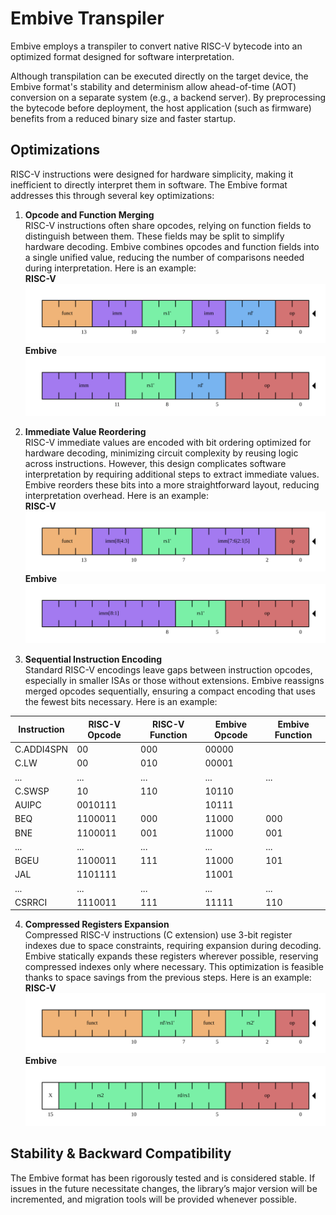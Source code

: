 # Embive Transpiler

Embive employs a transpiler to convert native RISC-V bytecode into an optimized format designed for software interpretation.  

Although transpilation can be executed directly on the target device, the Embive format's stability and determinism allow ahead-of-time (AOT) conversion on a separate system (e.g., a backend server). By preprocessing the bytecode before deployment, the host application (such as firmware) benefits from a reduced binary size and faster startup.

## Optimizations
RISC-V instructions were designed for hardware simplicity, making it inefficient to directly interpret them in software. The Embive format addresses this through several key optimizations:

1. **Opcode and Function Merging**  
RISC-V instructions often share opcodes, relying on function fields to distinguish between them. These fields may be split to simplify hardware decoding. Embive combines opcodes and function fields into a single unified value, reducing the number of comparisons needed during interpretation. Here is an example:  
**RISC-V**
![RISC-V CL Format](assets/riscv_func_op.svg)
**Embive**
![Embive CL Format](assets/embive_func_op.svg)

2. **Immediate Value Reordering**  
RISC-V immediate values are encoded with bit ordering optimized for hardware decoding, minimizing circuit complexity by reusing logic across instructions. However, this design complicates software interpretation by requiring additional steps to extract immediate values. Embive reorders these bits into a more straightforward layout, reducing interpretation overhead. Here is an example:  
**RISC-V**
![RISC-V CL Format](assets/riscv_immediate.svg)
**Embive**
![Embive CL Format](assets/embive_immediate.svg)

3. **Sequential Instruction Encoding**  
Standard RISC-V encodings leave gaps between instruction opcodes, especially in smaller ISAs or those without extensions. Embive reassigns merged opcodes sequentially, ensuring a compact encoding that uses the fewest bits necessary. Here is an example:

| Instruction | RISC-V Opcode | RISC-V Function | Embive Opcode | Embive Function |
|-------------|---------------|-----------------|---------------|-----------------|
| C.ADDI4SPN  | 00            | 000             | 00000         |                 |
| C.LW        | 00            | 010             | 00001         |                 |
| ...         | ...           | ...             | ...           | ...             |
| C.SWSP      | 10            | 110             | 10110         |                 |
| AUIPC       | 0010111       |                 | 10111         |                 |
| BEQ         | 1100011       | 000             | 11000         | 000             |
| BNE         | 1100011       | 001             | 11000         | 001             |
| ...         | ...           | ...             | ...           | ...             |
| BGEU        | 1100011       | 111             | 11000         | 101             |
| JAL         | 1101111       |                 | 11001         |                 |
| ...         | ...           | ...             | ...           | ...             |
| CSRRCI      | 1110011       | 111             | 11111         | 110             |

4. **Compressed Registers Expansion**  
Compressed RISC-V instructions (C extension) use 3-bit register indexes due to space constraints, requiring expansion during decoding. Embive statically expands these registers wherever possible, reserving compressed indexes only where necessary. This optimization is feasible thanks to space savings from the previous steps. Here is an example:  
**RISC-V**
![RISC-V CL Format](assets/riscv_register.svg)
**Embive**
![Embive CL Format](assets/embive_register.svg)

## Stability & Backward Compatibility
The Embive format has been rigorously tested and is considered stable. If issues in the future necessitate changes, the library’s major version will be incremented, and migration tools will be provided whenever possible.
